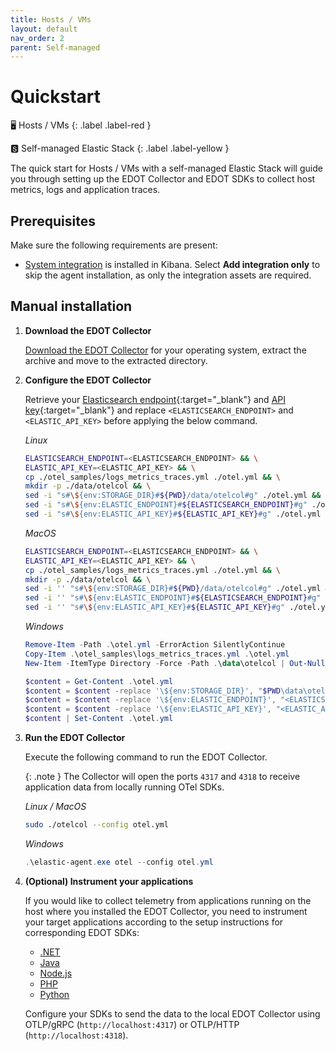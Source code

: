 ```yaml
---
title: Hosts / VMs
layout: default
nav_order: 2
parent: Self-managed
---
```


# Quickstart

🖥 Hosts / VMs
{: .label .label-red }

🆂 Self-managed Elastic Stack
{: .label .label-yellow }

The quick start for Hosts / VMs with a self-managed Elastic Stack will guide you through setting up the EDOT Collector and EDOT SDKs to collect host metrics, logs and application traces.

## Prerequisites

Make sure the following requirements are present:

- [System integration](https://www.elastic.co/docs/reference/integrations/system) is installed in Kibana. Select **Add integration only** to skip the agent installation, as only the integration assets are required.

## Manual installation

1. **Download the EDOT Collector**

    [Download the EDOT Collector](../../edot-collector/download) for your operating system, extract the archive and move to the extracted directory.

2. **Configure the EDOT Collector**

    Retrieve your [Elasticsearch endpoint](https://www.elastic.co/guide/en/kibana/current/search-space-connection-details.html){:target="_blank"} and [API key](https://www.elastic.co/guide/en/kibana/current/api-keys.html){:target="_blank"} and replace `<ELASTICSEARCH_ENDPOINT>` and `<ELASTIC_API_KEY>` before applying the below command.

    *Linux*

    ```bash
    ELASTICSEARCH_ENDPOINT=<ELASTICSEARCH_ENDPOINT> && \
    ELASTIC_API_KEY=<ELASTIC_API_KEY> && \
    cp ./otel_samples/logs_metrics_traces.yml ./otel.yml && \
    mkdir -p ./data/otelcol && \
    sed -i "s#\${env:STORAGE_DIR}#${PWD}/data/otelcol#g" ./otel.yml && \
    sed -i "s#\${env:ELASTIC_ENDPOINT}#${ELASTICSEARCH_ENDPOINT}#g" ./otel.yml && \
    sed -i "s#\${env:ELASTIC_API_KEY}#${ELASTIC_API_KEY}#g" ./otel.yml
    ```

    *MacOS*

    ```bash
    ELASTICSEARCH_ENDPOINT=<ELASTICSEARCH_ENDPOINT> && \
    ELASTIC_API_KEY=<ELASTIC_API_KEY> && \
    cp ./otel_samples/logs_metrics_traces.yml ./otel.yml && \
    mkdir -p ./data/otelcol && \
    sed -i '' "s#\${env:STORAGE_DIR}#${PWD}/data/otelcol#g" ./otel.yml && \
    sed -i '' "s#\${env:ELASTIC_ENDPOINT}#${ELASTICSEARCH_ENDPOINT}#g" ./otel.yml && \
    sed -i '' "s#\${env:ELASTIC_API_KEY}#${ELASTIC_API_KEY}#g" ./otel.yml
    ```

    *Windows*

    ```powershell
    Remove-Item -Path .\otel.yml -ErrorAction SilentlyContinue
    Copy-Item .\otel_samples\logs_metrics_traces.yml .\otel.yml
    New-Item -ItemType Directory -Force -Path .\data\otelcol | Out-Null

    $content = Get-Content .\otel.yml
    $content = $content -replace '\${env:STORAGE_DIR}', "$PWD\data\otelcol"
    $content = $content -replace '\${env:ELASTIC_ENDPOINT}', "<ELASTICSEARCH_ENDPOINT>"
    $content = $content -replace '\${env:ELASTIC_API_KEY}', "<ELASTIC_API_KEY>"
    $content | Set-Content .\otel.yml
    ```

3. **Run the EDOT Collector**

    Execute the following command to run the EDOT Collector. 
    
    {: .note }
    The Collector will open the ports `4317` and `4318` to receive application data from locally running OTel SDKs.

    *Linux / MacOS*

    ```bash
    sudo ./otelcol --config otel.yml
    ```

    *Windows*

    ```powershell
    .\elastic-agent.exe otel --config otel.yml
    ```

4. **(Optional) Instrument your applications**

    If you would like to collect telemetry from applications running on the host where you installed the EDOT Collector,
    you need to instrument your target applications according to the setup instructions for corresponding EDOT SDKs:

    - [.NET](../../edot-sdks/dotnet/setup)
    - [Java](../../edot-sdks/java/setup)
    - [Node.js](../../edot-sdks/nodejs/setup)
    - [PHP](../../edot-sdks/php/setup)
    - [Python](../../edot-sdks/python/setup)

    Configure your SDKs to send the data to the local EDOT Collector using OTLP/gRPC (`http://localhost:4317`) or OTLP/HTTP (`http://localhost:4318`).
